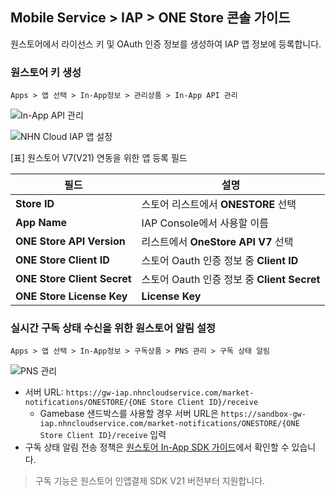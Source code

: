 ## Mobile Service > IAP > ONE Store 콘솔 가이드

원스토어에서 라이선스 키 및 OAuth 인증 정보를 생성하여 IAP 앱 정보에 등록합니다.

### 원스토어 키 생성
```
Apps > 앱 선택 > In-App정보 > 관리상품 > In-App API 관리
```

![In-App API 관리](https://kr1-api-object-storage.nhncloudservice.com/v1/AUTH_2acdfabf4efe4efc8a04c00b348110c9/cdn_origin/prod_iap/console_onestore/onestore_console_01.png)

![NHN Cloud IAP 앱 설정](https://kr1-api-object-storage.nhncloudservice.com/v1/AUTH_2acdfabf4efe4efc8a04c00b348110c9/cdn_origin/prod_iap/console_onestore/onestore_iap_console_01.png)

[표] 원스토어 V7(V21) 연동을 위한 앱 등록 필드

| 필드                          | 설명                                  |
|-----------------------------|-------------------------------------|
| **Store ID**                | 스토어 리스트에서 **ONESTORE** 선택          |
| **App Name**                | IAP Console에서 사용할 이름                |
| **ONE Store API Version**   | 리스트에서 **OneStore API V7** 선택        |
| **ONE Store Client ID**     | 스토어 Oauth 인증 정보 중 **Client ID**              |
| **ONE Store Client Secret** | 스토어 Oauth 인증 정보 중 **Client Secret** |
| **ONE Store License Key**   | **License Key**   |


### 실시간 구독 상태 수신을 위한 원스토어 알림 설정

```
Apps > 앱 선택 > In-App정보 > 구독상품 > PNS 관리 > 구독 상태 알림
```

![PNS 관리](https://kr1-api-object-storage.nhncloudservice.com/v1/AUTH_2acdfabf4efe4efc8a04c00b348110c9/cdn_origin/prod_iap/console_onestore/onestore_console_02.png)

- 서버 URL: `https://gw-iap.nhncloudservice.com/market-notifications/ONESTORE/{ONE Store Client ID}/receive`
    - Gamebase 샌드박스를 사용할 경우 서버 URL은 `https://sandbox-gw-iap.nhncloudservice.com/market-notifications/ONESTORE/{ONE Store Client ID}/receive` 입력
- 구독 상태 알림 전송 정책은 [원스토어 In-App SDK 가이드](https://onestore-dev.gitbook.io/dev/tools/tools/v21/07.-pns-push-notification-service)에서 확인할 수 있습니다.
   
> 구독 기능은 원스토어 인앱결제 SDK V21 버전부터 지원합니다. 
